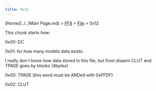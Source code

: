 ```yaml
---
title: 0x12
---
```


[Home](../../Main Page.md) > [FF9](../../FF9.md) > [File](../File.md) > 0x12

This chunk starts how:

0x00: DC

0x01: for how many models data exists.

I really don\`t know how data stored in this file, but from disasm CLUT and TPAGE goes by blocks (4bytes)

0x00: TPAGE (this word must be ANDed with 0xFFDF)

0x02: CLUT
